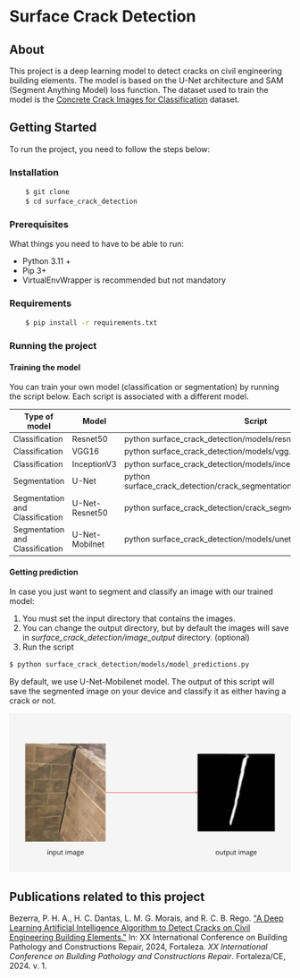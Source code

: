 # Surface Crack Detection

## About 

This project is a deep learning model to detect cracks on civil engineering building elements. The model is based on the U-Net architecture and SAM (Segment Anything Model) loss function. The dataset used to train the model is the [Concrete Crack Images for Classification](https://data.mendeley.com/datasets/5y9wdsg2zt/2) dataset. 

## Getting Started

To run the project, you need to follow the steps below:

### Installation

```bash
    $ git clone
    $ cd surface_crack_detection
```

### Prerequisites

What things you need to have to be able to run:

  * Python 3.11 +
  * Pip 3+
  * VirtualEnvWrapper is recommended but not mandatory


### Requirements 

```bash
    $ pip install -r requirements.txt
```

### Running the project

#### Training the model
You can train your own model (classification or segmentation) by running the script below.
Each script is associated with a different model.

| Type of model  | Model          | Script                                                                      |
|----------------|----------------|-----------------------------------------------------------------------------|
| Classification | Resnet50       | python surface_crack_detection/models/resnet.py                             |
| Classification | VGG16          | python surface_crack_detection/models/vgg.py                                |
| Classification | InceptionV3    | python surface_crack_detection/models/inception.py                          |
| Segmentation | U-Net          | python surface_crack_detection/crack_segmentation/classes/train_evaluate.py |
| Segmentation and Classification | U-Net-Resnet50 | python surface_crack_detection/crack_segmentation/unet_resnet50.py          |
| Segmentation and Classification | U-Net-Mobilnet | python surface_crack_detection/models/unet_mobilenet.py                     |


#### Getting prediction
In case you just want to segment and classify an image with our trained model:
1. You must set the input directory that contains the images.
2. You can change the output directory, but by default the images will save in *surface_crack_detection/image_output* directory. (optional)
3. Run the script
```bash
$ python surface_crack_detection/models/model_predictions.py
```
By default, we use U-Net-Mobilenet model. The output of this script will save the segmented image on your device and classify it as either having a crack or not.


![input image.png](readme_image/input_image.png)


##  Publications related to this project

Bezerra, P. H. A., H. C. Dantas, L. M. G. Morais, and R. C. B. Rego. ["A Deep Learning Artificial Intelligence Algorithm to Detect Cracks on Civil Engineering Building Elements."](https://github.com/cilab-ufersa/surface_crack_detection/blob/develop/surface_crack_detection/CINPAR2024.pdf) In: XX International Conference on Building Pathology and Constructions Repair, 2024, Fortaleza. *XX International Conference on Building Pathology and Constructions Repair*. Fortaleza/CE, 2024. v. 1.
